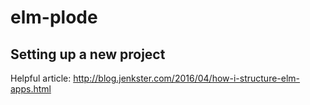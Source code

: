 # elm-plode

## Setting up a new project

Helpful article:
http://blog.jenkster.com/2016/04/how-i-structure-elm-apps.html

